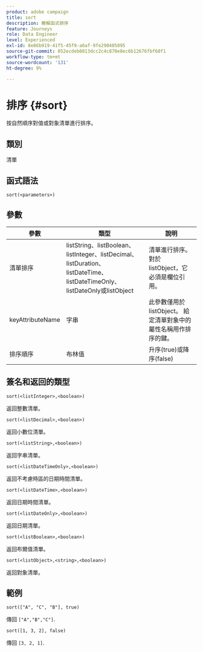 ```yaml
---
product: adobe campaign
title: sort
description: 瞭解函式排序
feature: Journeys
role: Data Engineer
level: Experienced
exl-id: 8e86b919-41f5-45f9-a6af-9fe290405095
source-git-commit: 052ecdeb0813dcc2c4c870e8ec6b12676fbf60f1
workflow-type: tm+mt
source-wordcount: '131'
ht-degree: 9%

---
```


# 排序 {#sort}

按自然順序對值或對象清單進行排序。

## 類別

清單

## 函式語法

`sort(<parameters>)`

## 參數

| 參數 | 類型 | 說明 |
|-----------|------------------|------------------|
| 清單排序 | listString、listBoolean、listInteger、listDecimal、listDuration、listDateTime、listDateTimeOnly、listDateOnly或listObject | 清單進行排序。 對於listObject，它必須是欄位引用。 |
| keyAttributeName | 字串 | 此參數僅用於listObject。 給定清單對象中的屬性名稱用作排序的鍵。 |
| 排序順序 | 布林值 | 升序(true)或降序(false) |

## 簽名和返回的類型

`sort(<listInteger>,<boolean>)`

返回整數清單。

`sort(<listDecimal>,<boolean>)`

返回小數位清單。

`sort(<listString>,<boolean>)`

返回字串清單。

`sort(<listDateTimeOnly>,<boolean>)`

返回不考慮時區的日期時間清單。

`sort(<listDateTime>,<boolean>)`

返回日期時間清單。

`sort(<listDateOnly>,<boolean>)`

返回日期清單。

`sort(<listBoolean>,<boolean>)`

返回布爾值清單。

`sort(<listObject>,<string>,<boolean>)`

返回對象清單。

## 範例

`sort(["A", "C", "B"], true)`

傳回 `["A","B","C"]`.

`sort([1, 3, 2], false)`

傳回 `[3, 2, 1]`.

